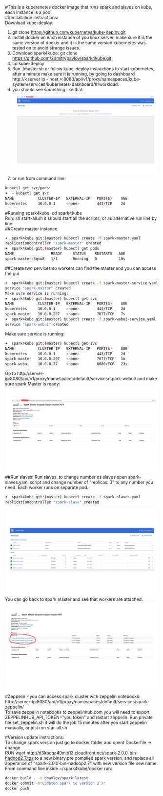 #This is a kuberenetes docker image that runs spark and slaves on kube, each instance is a pod.  
##Installation instractions:  
Download kube-deploy:   
1. git clone https://github.com/kubernetes/kube-deploy.git  
2. Install docker on each instance of you linux server, make sure it is the same version of docker and it is the same version kubernetes was tested on to avoid strange issues.  
3. Download spark4kube: git clone https://github.com/2dmitrypavlov/spark4kube.git  
4. cd kube-deploy  
5. Run ./master.sh or follow kube-deploy instractions to start kubernetes, after a minute make sure it is running, by going to dashboard http://<server ip - host >:8080/api/v1/proxy/namespaces/kube-system/services/kubernetes-dashboard/#/workload:  
6. you should see something like that:  
![Screenshot](images/dashboard-start.png)  
7. or run from command line:  
```sh
kubectl get svc/pods:   
➜  ~ kubectl get svc    
NAME           CLUSTER-IP   EXTERNAL-IP   PORT(S)    AGE    
kubernetes     10.0.0.1     <none>        443/TCP    2d   
```

#Running spark4kube:
cd spark4kube  
Run: sh start-all.sh it should start all the scripts, or as alternative run line by line:  
##Create master instance 
```sh
➜  spark4kube git:(master) kubectl create -f spark-master.yaml   
replicationcontroller "spark-master" created   
➜  spark4kube git:(master) kubectl get pods   
NAME                 READY     STATUS    RESTARTS   AGE  
spark-master-8qvw8   1/1       Running   0          10s  
```
##Create two services so workers can find the master and you can access the gui  
```sh
➜  spark4kube git:(master) kubectl create -f spark-master-service.yaml  
service "spark-master" created  
Make sure service is running:  
➜  spark4kube git:(master) kubectl get svc  
NAME           CLUSTER-IP   EXTERNAL-IP   PORT(S)    AGE  
kubernetes     10.0.0.1     <none>        443/TCP    2d  
spark-master   10.0.0.207   <none>        7077/TCP   7s  
➜  spark4kube git:(master) kubectl create -f spark-webui-service.yaml 
service "spark-webui" created
```
Make sure service is running:
```sh
➜  spark4kube git:(master) kubectl get svc  
NAME           CLUSTER-IP   EXTERNAL-IP   PORT(S)    AGE  
kubernetes     10.0.0.1     <none>        443/TCP    2d  
spark-master   10.0.0.207   <none>        7077/TCP   1m  
spark-webui    10.0.0.77    <none>        8080/TCP   23s  
```
Go to http://server-ip:8080/api/v1/proxy/namespaces/default/services/spark-webui/ and make sure spark Master is ready:    
![Screenshot](images/dashboard-master.png)  
##Run slaves:
Run slaves, to change number os slaves open spark-slaves.yaml script and change number of  "replicas: 3" to any number you need. Each worker runs on separate pod.  
```sh
➜  spark4kube git:(master) kubectl create -f spark-slaves.yaml  
replicationcontroller "spark-slave" created   
```
![Screenshot](images/dashboard.png)  
You can go back to spark master and see that workers are attached.
![Screenshot](images/dashboard-workers.png)  

#Zeppelin - you can access spark cluster with zeppelin notebooks:  
http://server-ip:8080/api/v1/proxy/namespaces/default/services/spark-zeppelin/  
To save zeppelin notebooks to zeppelinhub.com you will need to export ZEPPELINHUB_API_TOKEN="you token" and restart zeppelin.
Run private file set_zeppelin.sh it will do the job 15 minutes after you start zeppelin manually, or just run star-all.sh


#Version update instractions:  
To change spark version just go to docker folder and opent Dockerfile -> change   
RUN wget http://d3kbcqa49mib13.cloudfront.net/spark-2.0.0-bin-hadoop2.7.tgz to a new binary pre compiled spark version, and replace all apperance of "spark-2.0.0-bin-hadoop2.7" with new version file new name.  
From command line inside ~/spark4kube/docker run: 
```sh
docker build . -t dpavlov/spark:latest  
docker commit -m"updated spark to version 2.x"  
docker push  
```


